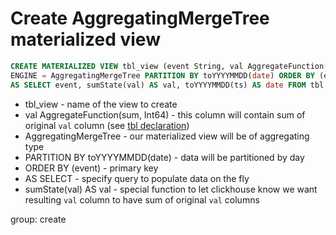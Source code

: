 # Create AggregatingMergeTree materialized view

```sql
CREATE MATERIALIZED VIEW tbl_view (event String, val AggregateFunction(sum, Int64), date Date)
ENGINE = AggregatingMergeTree PARTITION BY toYYYYMMDD(date) ORDER BY (event)
AS SELECT event, sumState(val) AS val, toYYYYMMDD(ts) AS date FROM tbl GROUP BY event, date
```

- tbl_view - name of the view to create
- val AggregateFunction(sum, Int64) - this column will contain sum of original ```val``` column (see [tbl declaration](/clickhouse/create_merge_tree))
- AggregatingMergeTree - our materialized view will be of aggregating type
- PARTITION BY toYYYYMMDD(date) - data will be partitioned by day
- ORDER BY (event) - primary key
- AS SELECT - specify query to populate data on the fly
- sumState(val) AS val - special function to let clickhouse know we want resulting ```val``` column to have sum of original ```val``` columns

group: create
